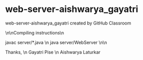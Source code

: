 # web-server-aishwarya_gayatri
web-server-aishwarya_gayatri created by GitHub Classroom


\n\nCompiling instructions\n

javac server/*.java \n
java server/WebServer \n\n



Thanks, \n
Gayatri Pise \n
Aishwarya Laturkar
